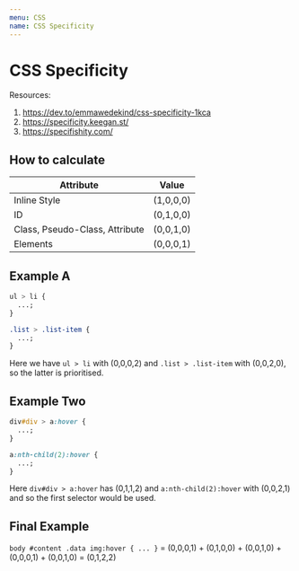 ```yaml
---
menu: CSS
name: CSS Specificity
---
```


# CSS Specificity

Resources:

1. https://dev.to/emmawedekind/css-specificity-1kca
2. https://specificity.keegan.st/
3. https://specifishity.com/

## How to calculate

| Attribute                      | Value     |
| ------------------------------ | --------- |
| Inline Style                   | (1,0,0,0) |
| ID                             | (0,1,0,0) |
| Class, Pseudo-Class, Attribute | (0,0,1,0) |
| Elements                       | (0,0,0,1) |

## Example A

```css
ul > li {
  ...;
}

.list > .list-item {
  ...;
}
```

Here we have `ul > li` with (0,0,0,2) and `.list > .list-item` with (0,0,2,0), so the latter is prioritised.

## Example Two

```css
div#div > a:hover {
  ...;
}

a:nth-child(2):hover {
  ...;
}
```

Here `div#div > a:hover` has (0,1,1,2) and `a:nth-child(2):hover` with (0,0,2,1) and so the first selector would be used.

## Final Example

`body #content .data img:hover { ... }` = (0,0,0,1) + (0,1,0,0) + (0,0,1,0) + (0,0,0,1) + (0,0,1,0) = (0,1,2,2)
